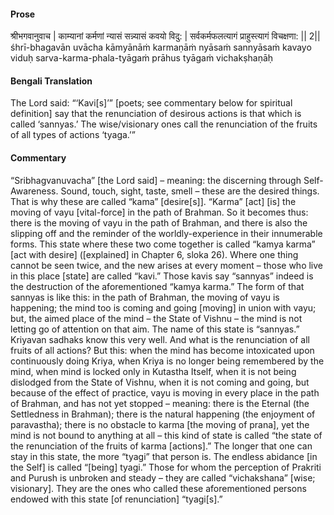 #### Prose 

श्रीभगवानुवाच |
काम्यानां कर्मणां न्यासं सन्न्यासं कवयो विदु: |
सर्वकर्मफलत्यागं प्राहुस्त्यागं विचक्षणा: || 2||
śhrī-bhagavān uvācha
kāmyānāṁ karmaṇāṁ nyāsaṁ sannyāsaṁ kavayo viduḥ
sarva-karma-phala-tyāgaṁ prāhus tyāgaṁ vichakṣhaṇāḥ

 #### Bengali Translation 

The Lord said: “‘Kavi[s]’” [poets; see commentary below for spiritual definition] say that the renunciation of desirous actions is that which is called ‘sannyas.’ The wise/visionary ones call the renunciation of the fruits of all types of actions ‘tyaga.’”

 #### Commentary 

“Sribhagvanuvacha” [the Lord said] – meaning: the discerning through Self-Awareness. Sound, touch, sight, taste, smell – these are the desired things. That is why these are called “kama” [desire[s]]. “Karma” [act] [is] the moving of vayu [vital-force] in the path of Brahman. So it becomes thus: there is the moving of vayu in the path of Brahman, and there is also the slipping off and the reminder of the worldly-experience in their innumerable forms. This state where these two come together is called “kamya karma” [act with desire] ([explained] in Chapter 6, sloka 26). Where one thing cannot be seen twice, and the new arises at every moment – those who live in this place [state] are called “kavi.” Those kavis say “sannyas” indeed is the destruction of the aforementioned “kamya karma.” The form of that sannyas is like this: in the path of Brahman, the moving of vayu is happening; the mind too is coming and going [moving] in union with vayu; but, the aimed place of the mind – the State of Vishnu – the mind is not letting go of attention on that aim. The name of this state is “sannyas.” Kriyavan sadhaks know this very well. And what is the renunciation of all fruits of all actions? But this: when the mind has become intoxicated upon continuously doing Kriya, when Kriya is no longer being remembered by the mind, when mind is locked only in Kutastha Itself, when it is not being dislodged from the State of Vishnu, when it is not coming and going, but because of the effect of practice, vayu is moving in every place in the path of Brahman, and has not yet stopped – meaning: there is the Eternal (the Settledness in Brahman); there is the natural happening (the enjoyment of paravastha); there is no obstacle to karma [the moving of prana], yet the mind is not bound to anything at all – this kind of state is called “the state of the renunciation of the fruits of karma [actions].” The longer that one can stay in this state, the more “tyagi” that person is. The endless abidance [in the Self] is called “[being] tyagi.” Those for whom the perception of Prakriti and Purush is unbroken and steady – they are called “vichakshana” [wise; visionary]. They are the ones who called these aforementioned persons endowed with this state [of renunciation] “tyagi[s].” 